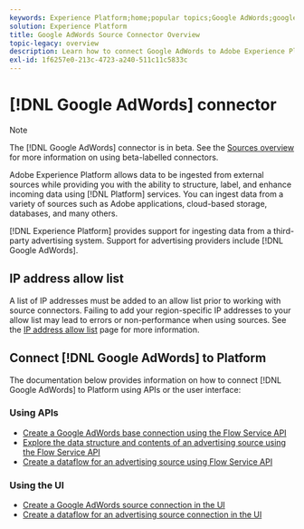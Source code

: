 ```yaml
---
keywords: Experience Platform;home;popular topics;Google AdWords;google adwords
solution: Experience Platform
title: Google AdWords Source Connector Overview
topic-legacy: overview
description: Learn how to connect Google AdWords to Adobe Experience Platform using APIs or the user interface.
exl-id: 1f6257e0-213c-4723-a240-511c11c5833c
---
```

# [!DNL Google AdWords] connector

>[!NOTE]
>
>The [!DNL Google AdWords] connector is in beta. See the [Sources overview](../../home.md#terms-and-conditions) for more information on using beta-labelled connectors.

Adobe Experience Platform allows data to be ingested from external sources while providing you with the ability to structure, label, and enhance incoming data using [!DNL Platform] services. You can ingest data from a variety of sources such as Adobe applications, cloud-based storage, databases, and many others.

[!DNL Experience Platform] provides support for ingesting data from a third-party advertising system. Support for advertising providers include [!DNL Google AdWords].

## IP address allow list

A list of IP addresses must be added to an allow list prior to working with source connectors. Failing to add your region-specific IP addresses to your allow list may lead to errors or non-performance when using sources. See the [IP address allow list](../../ip-address-allow-list.md) page for more information.

## Connect [!DNL Google AdWords] to Platform

The documentation below provides information on how to connect [!DNL Google AdWords] to Platform using APIs or the user interface:

### Using APIs

- [Create a Google AdWords base connection using the Flow Service API](../../tutorials/api/create/advertising/ads.md)
- [Explore the data structure and contents of an advertising source using the Flow Service API](../../tutorials/api/explore/advertising.md)
- [Create a dataflow for an advertising source using Flow Service API](../../tutorials/api/collect/advertising.md)

### Using the UI

- [Create a Google AdWords source connection in the UI](../../tutorials/ui/create/advertising/ads.md)
- [Create a dataflow for an advertising source connection in the UI](../../tutorials/ui/dataflow/advertising.md)
